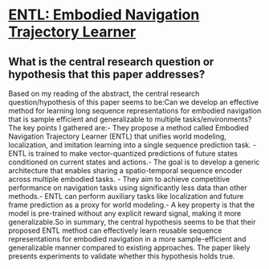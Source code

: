 # [ENTL: Embodied Navigation Trajectory Learner](https://arxiv.org/abs/2304.02639)

## What is the central research question or hypothesis that this paper addresses?

Based on my reading of the abstract, the central research question/hypothesis of this paper seems to be:Can we develop an effective method for learning long sequence representations for embodied navigation that is sample efficient and generalizable to multiple tasks/environments? The key points I gathered are:- They propose a method called Embodied Navigation Trajectory Learner (ENTL) that unifies world modeling, localization, and imitation learning into a single sequence prediction task. - ENTL is trained to make vector-quantized predictions of future states conditioned on current states and actions.- The goal is to develop a generic architecture that enables sharing a spatio-temporal sequence encoder across multiple embodied tasks. - They aim to achieve competitive performance on navigation tasks using significantly less data than other methods.- ENTL can perform auxiliary tasks like localization and future frame prediction as a proxy for world modeling.- A key property is that the model is pre-trained without any explicit reward signal, making it more generalizable.So in summary, the central hypothesis seems to be that their proposed ENTL method can effectively learn reusable sequence representations for embodied navigation in a more sample-efficient and generalizable manner compared to existing approaches. The paper likely presents experiments to validate whether this hypothesis holds true.
